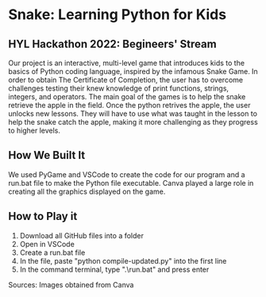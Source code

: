 # Snake: Learning Python for Kids
## HYL Hackathon 2022: Begineers' Stream
Our project is an interactive, multi-level game that introduces kids to the basics of Python coding language, inspired by the infamous Snake Game. In order to obtain The Certificate of Completion, the user has to overcome challenges testing their knew knowledge of print functions, strings, integers, and operators. The main goal of the games is to help the snake retrieve the apple in the field. Once the python retrives the apple, the user unlocks new lessons. They will have to use what was taught in the lesson to help the snake catch the apple, making it more challenging as they progress to higher levels.

## How We Built It
We used PyGame and VSCode to create the code for our program and a run.bat file to make the Python file executable. Canva played a large role in creating all the graphics displayed on the game.

## How to Play it
1. Download all GitHub files into a folder
2. Open in VSCode
3. Create a run.bat file
4. In the file, paste "python compile-updated.py" into the first line
5. In the command terminal, type ".\run.bat" and press enter

Sources:
Images obtained from Canva

